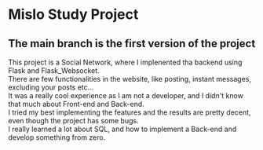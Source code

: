 # Mislo Study Project
## The main branch is the first version of the project
This project is a Social Network, where I implenented tha backend using Flask and Flask_Websocket.
<br>
There are few functionalities in the website, like posting, instant messages, excluding your posts etc...
<br>
It was a really cool experience as I am not a developer, and I didn't know that much about Front-end and Back-end.
<br>
I tried my best implementing the features and the results are pretty decent, even though the project has some bugs.
<br>
I really learned a lot about SQL, and how to implement a Back-end and develop something from zero.

